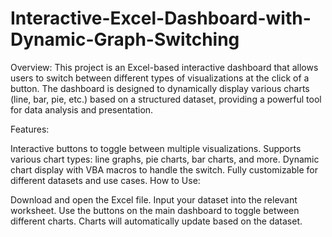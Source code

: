 # Interactive-Excel-Dashboard-with-Dynamic-Graph-Switching

Overview: This project is an Excel-based interactive dashboard that allows users to switch between different types of visualizations at the click of a button. The dashboard is designed to dynamically display various charts (line, bar, pie, etc.) based on a structured dataset, providing a powerful tool for data analysis and presentation.


Features:

Interactive buttons to toggle between multiple visualizations.
Supports various chart types: line graphs, pie charts, bar charts, and more.
Dynamic chart display with VBA macros to handle the switch.
Fully customizable for different datasets and use cases.
How to Use:

Download and open the Excel file.
Input your dataset into the relevant worksheet.
Use the buttons on the main dashboard to toggle between different charts.
Charts will automatically update based on the dataset.
